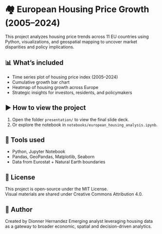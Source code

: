 # 🏘️ European Housing Price Growth (2005–2024)

This project analyzes housing price trends across 11 EU countries using Python, visualizations, and geospatial mapping to uncover market disparities and policy implications.

## 📊 What’s included

- Time series plot of housing price index (2005–2024)
- Cumulative growth bar chart
- Heatmap of housing growth across Europe
- Strategic insights for investors, residents, and policymakers

## ▶️ How to view the project

1. Open the folder `presentation/` to view the final slide deck.
2. Or explore the notebook in `notebooks/european_housing_analysis.ipynb`.

## 🧰 Tools used

- Python, Jupyter Notebook  
- Pandas, GeoPandas, Matplotlib, Seaborn  
- Data from Eurostat + Natural Earth boundaries

## 📜 License

This project is open-source under the MIT License.  
Visual materials are shared under Creative Commons Attribution 4.0.

## 👤 Author

Created by Dionner Hernandez
Emerging analyst leveraging housing data as a gateway to broader economic, spatial and decision-driven analytics.
